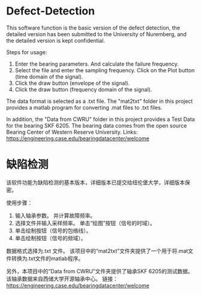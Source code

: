 # Defect-Detection
This software function is the basic version of the defect detection, the detailed version has been submitted to the University of Nuremberg, and the detailed version is kept confidential.

Steps for usage:
1. Enter the bearing parameters. And calculate the failure frequency.
2. Select the file and enter the sampling frequency. Click on the Plot button (time domain of the signal).
3. Click the draw button (envelope of the signal).
4. Click the draw button (frequency domain of the signal).

The data format is selected as a .txt file. The "mat2txt" folder in this project provides a matlab program for converting .mat files to .txt files.

In addition, the "Data from CWRU" folder in this project provides a Test Data for the bearing SKF 6205. The bearing data comes from the open source Bearing Center of Western Reserve University.
Links: https://engineering.case.edu/bearingdatacenter/welcome


# 缺陷检测
该软件功能为缺陷检测的基本版本，详细版本已提交给纽伦堡大学，详细版本保密。

使用步骤：
1. 输入轴承参数。 并计算故障频率。
2. 选择文件并输入采样频率。 单击“绘图”按钮（信号的时域）。
3. 单击绘制按钮（信号的包络线）。
4. 单击绘制按钮（信号的频域）。

数据格式选择为.txt 文件。 该项目中的“mat2txt”文件夹提供了一个用于将.mat文件转换为.txt文件的matlab程序。

另外，本项目中的“Data from CWRU”文件夹提供了轴承SKF 6205的测试数据。该轴承数据来自西储大学开源轴承中心。
链接：https://engineering.case.edu/bearingdatacenter/welcome
